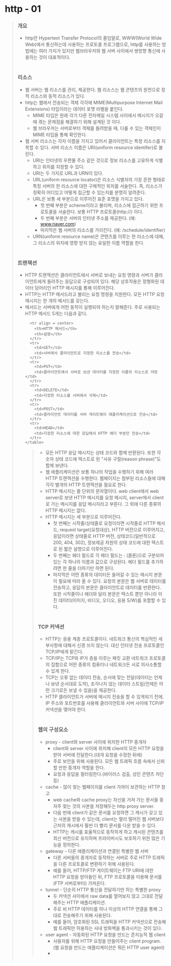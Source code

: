 # http - 01

> ### 개요
>* http란 Hypertext Transfer Protocol의 줄임말로, WWW(World Wide Web)에서 통신하는데 사용하는 프로토콜 프로그램으로, http를 사용하는 방법에는 여러 가지가 있지만 웹브라우저와 웹 서버 사이에서 쌍방향 통신에 사용하는 것이 대표적이다.
<br><br>
> ### 리소스
>* 웹 서버는 웹 리소스를 관리, 제공한다. 웹 리소스는 웹 콘텐츠의 원천으로 정적 리소스와 동적 리소스가 있다. 
>* http는 웹에서 전송되는 객체 각각에 MIME(Multipurpose Internet Mail Extensions) 타입이라는 데이터 포맷 라벨을 붙인다.
>	+ MIME 타입은 원래 각기 다른 전자메일 시스템 사이에서 메시지가 오갈 때 겪는 문제점을 해결하기 위해 설계된 것 이다.
>	+ 웹 브라우저는 서버로부터 객체를 돌려받을 때, 다룰 수 있는 객체인지 MIME 타입을 통해 확인한다.
> * 웹 서버 리소스는 각자 이름을 가지고 있어서 클라이언트는 특정 리소스를 지목할 수 있다. 서버 리소스 이름은 URI(uniform resource identifer)로 불린다.
>	+ URI는 인터넷의 우편물 주소 같은 것으로 정보 리소스를 고유하게 식별하고 위치를 지정할 수 있다. 
>	+ URI는 두 가지로 URL과 URN이 있다.
>	+ URL(uniform resource locator)은 리소스 식별자의 가장 흔한 형태로 특정 서버의 한 리소스에 대한 구체적인 위치를 서술한다. 즉, 리소스가 정확히 어디있고 어떻게 접근할 수 있는지를 분명히 알려준다.
>	+ URL은 보통 세 부분으로 이루어진 표준 포맷을 가지고 있다.
>		- 첫 번째 부분은 scheme이라고 불리며, 리소스에 접근하기 위한 프로토콜을 서술한다. 보통 HTTP 프로토콜(http://) 이다.
>		- 두 번째 부분은 서버의 인터넷 주소를 제공한다. (예: www.naver.com)
>		- 마지막은 웹 서버의 리소스를 가리킨다. (예: /schedule/identifier)
>	+ URN(uniform resource name)은 콘텐츠를 이루는 한 리소스에 대해, 그 리소스의 위치에 영향 받지 않는 유일한 이름 역할을 한다. 
<br><br>
> ### 트랜잭션
>* HTTP 트랜잭션은 클라이언트에서 서버로 보내는 요청 명령과 서버가 클라이언트에게 돌려주는 응답으로 구성되어 있다. 해당 상호작용은 정형화된 데이터 덩어리인 HTTP 메시지를 통해 이루어진다.
>* HTTP는 HTTP 메서드라고 불리는 요청 명령을 지원한다. 모든 HTTP 요청 메시지는 한 개의 메서드를 갖는다.
>* 메서드는 서버에게 어떤 동작이 실행되야 하는지 말해준다. 주로 사용되는 HTTP 메서드 5개는 다음과 같다.
>	<table> 
      <tr align = center>
        <th>HTTP 메서드</th>
        <th>설명</th>
      </tr>        
      <tr>
        <td>GET</td>
        <td>서버에서 클라이언트로 지정한 리소스를 전송</td>
      </tr>
      <tr>
        <td>PUT</td>
        <td>클라이언트에서 서버로 보낸 데이터를 지정한 이름의 리소스로 저장</td>
      </tr>
      <tr>
        <td>DELETE</td>
        <td>지정한 리소스를 서버에서 삭제</td>
      </tr>
      <tr>
        <td>POST</td>
        <td>클라이언트 데이터를 서버 게이트웨이 애플리케이션으로 전송</td>
      </tr>
      <tr>
        <td>HEAD</td>
        <td>지정한 리소스에 대한 응답에서 HTTP 헤더 부분만 전송</td>
      </tr>
    </table>

>* 모든 HTTP 응답 메시지는 상태 코드와 함께 반환된다. 또한 각 숫자 상태 코드에 텍스트로 된 "사유 구절(reason phrase)"도 함께 보낸다.
>* 웹 애플리케이션은 보통 하나의 작업을 수행하기 위해 여러 HTTP 트랜잭션을 수행한다. 웹페이지는 첨부된 리소스들에 대해 각각 별개의 HTTP 트랜잭션을 필요로 한다.
>* HTTP 메시지는 줄 단위의 문자열이다. web client에서 web server로 보낸 HTTP 메시지를 요청 메시지, server에서 client로 가는 메시지를 응답 메시지라고 부른다. 그 외에 다른 종류의 HTTP 메시지는 없다.
>* HTTP 메시지는 세 부분으로 이루어진다. 
>	+ 첫 번째는 시작줄/상태줄로 요청이라면 시작줄로 HTTP 메서드, request target(요청대상), HTTP 버전으로 이루어지고, 응답이라면 상태줄로 HTTP 버전, 상태코드(일반적으로 200, 404, 302), 정보제공 차원의 상태 코드에 대한 텍스트로 된 짧은 설명으로 이루어진다.
>	+ 두 번째는 헤더 필드로 각 헤더 필드는 : (콜론)으로 구분되어 있는 각 하나의 이름과 값으로 구성된다. 헤더 필드를 추가하려면 한 줄을 더하기만 하면 된다. 
>	+ 마지막은 어떤 종류의 데이터든 들어갈 수 있는 메시지 본문이 필요에 따라 올 수 있다. 요청의 본문은 웹 서버로 데이터를 전송하고, 응답의 본문은 클라이언트로 데이터를 반환한다. 또한 시작줄이나 헤더와 달리 본문은 텍스트 뿐만 아니라 이진 데이터(이미지, 비디오, 오디오, 응용 S/W)를 포함할 수 있다. 
<br><br>
> ### TCP 커넥션
>* HTTP는 응용 계층 프로토콜이다. 네트워크 통신의 핵심적인 세부사항에 대해서 신경 쓰지 않는다. 대신 인터넷 전송 프로토콜인 TCP/IP에게 맡긴다.
>* TCP/IP는 TCP와 IP가 층을 이루는 패킷 교환 네트워크 프로토콜의 집합으로 어떤 종류의 컴퓨터나 네트워크든 서로 의사소통할 수 있게 한다.
>* TCP는 오류 없는 데이터 전송, 순서에 맞는 전달(데이터는 언제나 보낸 순서대로 도착), 조각나지 않는 데이터 스트림(언제든 어떤 크기로든 보낼 수 있음)을 제공한다.
>* HTTP 클라이언트가 서버에 메시지 전송을 할 수 있게되기 전에, IP 주소와 포트번호를 사용해 클라이언트와 서버 사이에 TCP/IP 커넥션을 맺어야 한다.
<br><br>
> ### 웹의 구성요소
>* proxy - client와 server 사이에 위치한 HTTP 중개자
>	+ client와 server 사이에 위치해 client의 모든 HTTP 요청을 받아 서버에 전달한다.(대개 요청을 수정한 뒤에)
>	+ 주로 보안을 위해 사용된다. 모든 웹 트래픽 흐름 속에서 신뢰할 만한 중개자 역할을 한다.
>	+ 요청과 응답을 필터링한다.(바이러스 검출, 성인 콘텐츠 차단 등)
>* cache - 많이 찾는 웹페이지를 client 가까이 보관하는 HTTP 창고
>	+ web cache와 cache proxy는 자신을 거쳐 가는 문서들 중 자주 찾는 것의 사본을 저장해두는 http proxy server.
>	+ 다음 번에 client가 같은 문서를 요청하면 그 캐시가 갖고 있는 사본을 받을 수 있는데, client는 멀리 떨어진 웹 서버보다 근처의 캐시에서 훨씬 더 빨리 문서를 다운 받을 수 있다.
>	+ HTTP는 캐시를 효율적으로 동작하게 하고 캐시된 콘텐츠를 최신 버전으로 유지하며 프라이버시도 보호하기 위한 많은 기능을 정의한다.
>* gateway - 다른 애플리케이션과 연결된 특별한 웹 서버
>	+ 다른 서버들의 중개자로 동작하는 서버로 주로 HTTP 트래픽을 다른 프로토콜로 변환하기 위해 사용된다.
>	+ 예를 들어, HTTP/FTP 게이트웨이는 FTP URI에 대한 HTTP 요청을 받아들인 뒤, FTP 프로토콜을 이용해 문서를 (FTP 서버로부터) 가져온다.
>* tunnel - 단순히 HTTP 통신을 전달하기만 하는 특별한 proxy
>	+ 두 커넥션 사이에서 raw data를 열어보지 않고 그대로 전달해주는 HTTP 애플리케이션.
>	+ 주로 비 HTTP 데이터를 하나 이상의 HTTP 연결을 통해 그대로 전송해주기 위해 사용된다.
>	+ 예를 들어, 암호화된 SSL 트래픽을 HTTP 커넥션으로 전송해 웹 트래픽만 허용하는 사내 방화벽을 통과시키는 것이 있다.
>* user agent - 자동화된 HTTP 요청을 만드는 준지능적 웹 client
>	+ 사용자를 위해 HTTP 요청을 만들어주는 client program. (웹 요청을 만드는 애플리케이션은 뭐든 HTTP user agent)
>	+ 